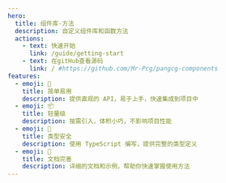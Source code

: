 ```yaml
---
hero:
  title: 组件库-方法
  description: 自定义组件库和函数方法
  actions:
    - text: 快速开始
      link: /guide/getting-start
    - text: 在gitHub查看源码
      link: / #https://github.com/Mr-Pcg/pangcg-components
features:
  - emoji: 🚀
    title: 简单易用
    description: 提供直观的 API，易于上手，快速集成到项目中
  - emoji: 📦
    title: 轻量级
    description: 按需引入，体积小巧，不影响项目性能
  - emoji: 🔧
    title: 类型安全
    description: 使用 TypeScript 编写，提供完整的类型定义
  - emoji: 📝
    title: 文档完善
    description: 详细的文档和示例，帮助你快速掌握使用方法
---
```

